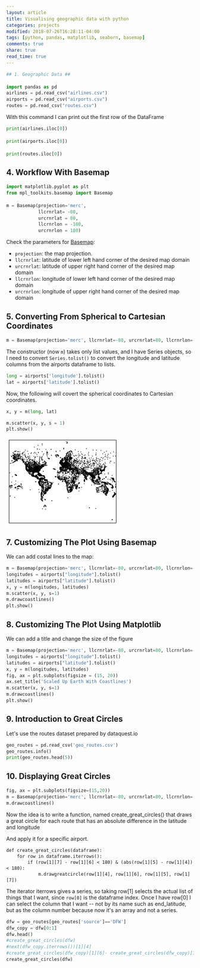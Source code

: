 ```yaml
---
layout: article
title: Visualising geographic data with python
categories: projects
modified: 2018-07-26T16:28:11-04:00
tags: [python, pandas, matplotlib, seaborn, basemap]
comments: true
share: true
read_time: true
---
```



```python
## 1. Geographic Data ##

import pandas as pd
airlines = pd.read_csv("airlines.csv")
airports = pd.read_csv("airports.csv")
routes = pd.read_csv("routes.csv")
```

With this command I can print out the first row of the DataFrame

```python
print(airlines.iloc[0])

print(airports.iloc[0])

print(routes.iloc[0])
```


## 4. Workflow With Basemap

```python
import matplotlib.pyplot as plt
from mpl_toolkits.basemap import Basemap

m = Basemap(projection='merc',
            llcrnrlat= -80,
            urcrnrlat = 80,
            llcrnrlon = -180,
            urcrnrlon = 180)
```

Check the parameters for [Basemap](https://matplotlib.org/basemap/api/basemap_api.html#mpl_toolkits.basemap.Basemap):

- `projection`: the map projection.
- `llcrnrlat`: latitude of lower left hand corner of the desired map domain
- `urcrnrlat`: latitude of upper right hand corner of the desired map domain
- `llcrnrlon`: longitude of lower left hand corner of the desired map domain
- `urcrnrlon`: longitude of upper right hand corner of the desired map domain

## 5. Converting From Spherical to Cartesian Coordinates ##
```python
m = Basemap(projection='merc', llcrnrlat=-80, urcrnrlat=80, llcrnrlon=-180, urcrnrlon=180)
```
The constructor (now `m`) takes only  list values, and I have Series objects, so I need to convert `Series.tolist()` to convert the longitude and latitude columns from the airports dataframe to lists.

```python
long = airports['longitude'].tolist()
lat = airports['latitude'].tolist()
```
Now, the following will covert the spherical coordinates to Cartesian coordinates.

```python
x, y = m(long, lat)
```

```python
m.scatter(x, y, s = 1)
plt.show()
```

![png](/images/2018-07-26-image_1.png)


## 7. Customizing The Plot Using Basemap ##

We can add costal lines to the map:
```python
m = Basemap(projection='merc', llcrnrlat=-80, urcrnrlat=80, llcrnrlon=-180, urcrnrlon=180)
longitudes = airports["longitude"].tolist()
latitudes = airports["latitude"].tolist()
x, y = m(longitudes, latitudes)
m.scatter(x, y, s=1)
m.drawcoastlines()
plt.show()
```

## 8. Customizing The Plot Using Matplotlib ##

We can add a title and change the size of the figure

```python
m = Basemap(projection='merc', llcrnrlat=-80, urcrnrlat=80, llcrnrlon=-180, urcrnrlon=180)
longitudes = airports["longitude"].tolist()
latitudes = airports["latitude"].tolist()
x, y = m(longitudes, latitudes)
fig, ax = plt.subplots(figsize = (15, 20))
ax.set_title('Scaled Up Earth With Coastlines')
m.scatter(x, y, s=1)
m.drawcoastlines()
plt.show()
```


## 9. Introduction to Great Circles ##

Let's use the routes dataset prepared by dataquest.io
```python
geo_routes = pd.read_csv('geo_routes.csv')
geo_routes.info()
print(geo_routes.head(5))
```


## 10. Displaying Great Circles ##
```python
fig, ax = plt.subplots(figsize=(15,20))
m = Basemap(projection='merc', llcrnrlat=-80, urcrnrlat=80, llcrnrlon=-180, urcrnrlon=180)
m.drawcoastlines()
```

Now the idea is to write a function, named create_great_circles() that draws a great circle for each route that has an absolute difference in the latitude and longitude

And apply it for a specific airport.


```pyton
def create_great_circles(dataframe):
    for row in dataframe.iterrows():
        if (row[1][7] - row[1][6] < 180) & (abs(row[1][5] - row[1][4]) < 180):
            m.drawgreatcircle(row[1][4], row[1][6], row[1][5], row[1][7])
```
The iterator iterrows gives a series, so taking row[1] selects the actual list of things that I want, since `row[0]` is the dataframe index. Once I have row[0] I can select the column that I want -- not by its name such as end_latitude, but as the column number because now it's an array and not a series.

```python
dfw = geo_routes[geo_routes['source']=='DFW']
dfw_copy = dfw[0:1]
dfw.head()
#create_great_circles(dfw)
#next(dfw_copy.iterrows())[1][4]
#create_great_circles(dfw_copy)[1][6]- create_great_circles(dfw_copy)[1][4]
create_great_circles(dfw)
```
